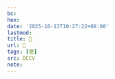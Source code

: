 ```yaml
---
bc:
hex:
date: '2025-10-13T10:27:22+08:00'
lastmod:
title: 􃁖
url: 􃁖
tags: [甕]
src: DCCV
note:
---
```

